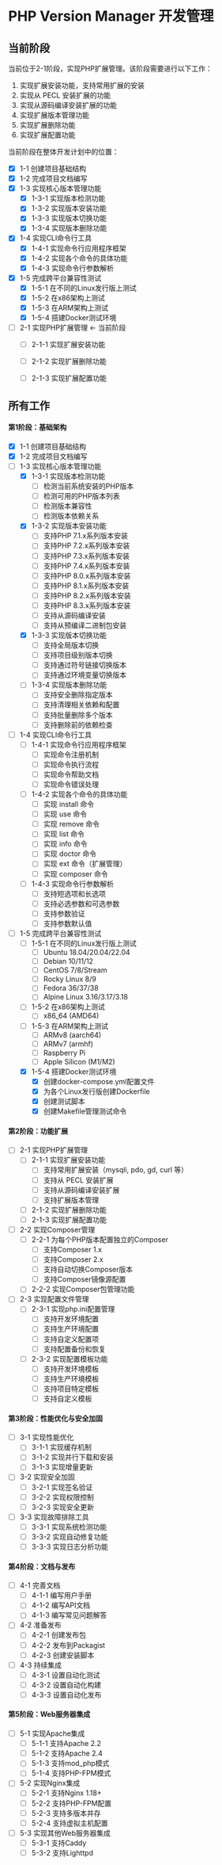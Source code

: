 # PHP Version Manager 开发管理

## 当前阶段

当前位于2-1阶段，实现PHP扩展管理。该阶段需要进行以下工作：

1. 实现扩展安装功能，支持常用扩展的安装
2. 实现从 PECL 安装扩展的功能
3. 实现从源码编译安装扩展的功能
4. 实现扩展版本管理功能
5. 实现扩展删除功能
6. 实现扩展配置功能

当前阶段在整体开发计划中的位置：

- [x] 1-1 创建项目基础结构
- [x] 1-2 完成项目文档编写
- [x] 1-3 实现核心版本管理功能
  - [x] 1-3-1 实现版本检测功能
  - [x] 1-3-2 实现版本安装功能
  - [x] 1-3-3 实现版本切换功能
  - [x] 1-3-4 实现版本删除功能
- [x] 1-4 实现CLI命令行工具
  - [x] 1-4-1 实现命令行应用程序框架
  - [x] 1-4-2 实现各个命令的具体功能
  - [x] 1-4-3 实现命令行参数解析
- [x] 1-5 完成跨平台兼容性测试
  - [x] 1-5-1 在不同的Linux发行版上测试
  - [x] 1-5-2 在x86架构上测试
  - [x] 1-5-3 在ARM架构上测试
  - [x] 1-5-4 搭建Docker测试环境
- [ ] 2-1 实现PHP扩展管理 ← 当前阶段
  - [ ] 2-1-1 实现扩展安装功能
  - [ ] 2-1-2 实现扩展删除功能
  - [ ] 2-1-3 实现扩展配置功能


## 所有工作

#### 第1阶段：基础架构
- [x] 1-1 创建项目基础结构
- [x] 1-2 完成项目文档编写
- [ ] 1-3 实现核心版本管理功能
  - [x] 1-3-1 实现版本检测功能
    - [ ] 检测当前系统安装的PHP版本
    - [ ] 检测可用的PHP版本列表
    - [ ] 检测版本兼容性
    - [ ] 检测版本依赖关系
  - [x] 1-3-2 实现版本安装功能
    - [ ] 支持PHP 7.1.x系列版本安装
    - [ ] 支持PHP 7.2.x系列版本安装
    - [ ] 支持PHP 7.3.x系列版本安装
    - [ ] 支持PHP 7.4.x系列版本安装
    - [ ] 支持PHP 8.0.x系列版本安装
    - [ ] 支持PHP 8.1.x系列版本安装
    - [ ] 支持PHP 8.2.x系列版本安装
    - [ ] 支持PHP 8.3.x系列版本安装
    - [ ] 支持从源码编译安装
    - [ ] 支持从预编译二进制包安装
  - [x] 1-3-3 实现版本切换功能
    - [ ] 支持全局版本切换
    - [ ] 支持项目级别版本切换
    - [ ] 支持通过符号链接切换版本
    - [ ] 支持通过环境变量切换版本
  - [ ] 1-3-4 实现版本删除功能
    - [ ] 支持安全删除指定版本
    - [ ] 支持清理相关依赖和配置
    - [ ] 支持批量删除多个版本
    - [ ] 支持删除前的依赖检查
- [ ] 1-4 实现CLI命令行工具
  - [ ] 1-4-1 实现命令行应用程序框架
    - [ ] 实现命令注册机制
    - [ ] 实现命令执行流程
    - [ ] 实现命令帮助文档
    - [ ] 实现命令错误处理
  - [ ] 1-4-2 实现各个命令的具体功能
    - [ ] 实现 install 命令
    - [ ] 实现 use 命令
    - [ ] 实现 remove 命令
    - [ ] 实现 list 命令
    - [ ] 实现 info 命令
    - [ ] 实现 doctor 命令
    - [ ] 实现 ext 命令（扩展管理）
    - [ ] 实现 composer 命令
  - [ ] 1-4-3 实现命令行参数解析
    - [ ] 支持短选项和长选项
    - [ ] 支持必选参数和可选参数
    - [ ] 支持参数验证
    - [ ] 支持参数默认值
- [ ] 1-5 完成跨平台兼容性测试
  - [ ] 1-5-1 在不同的Linux发行版上测试
    - [ ] Ubuntu 18.04/20.04/22.04
    - [ ] Debian 10/11/12
    - [ ] CentOS 7/8/Stream
    - [ ] Rocky Linux 8/9
    - [ ] Fedora 36/37/38
    - [ ] Alpine Linux 3.16/3.17/3.18
  - [ ] 1-5-2 在x86架构上测试
    - [ ] x86_64 (AMD64)
  - [ ] 1-5-3 在ARM架构上测试
    - [ ] ARMv8 (aarch64)
    - [ ] ARMv7 (armhf)
    - [ ] Raspberry Pi
    - [ ] Apple Silicon (M1/M2)
  - [x] 1-5-4 搭建Docker测试环境
    - [x] 创建docker-compose.yml配置文件
    - [x] 为各个Linux发行版创建Dockerfile
    - [x] 创建测试脚本
    - [x] 创建Makefile管理测试命令

#### 第2阶段：功能扩展
- [ ] 2-1 实现PHP扩展管理
  - [ ] 2-1-1 实现扩展安装功能
    - [ ] 支持常用扩展安装（mysqli, pdo, gd, curl 等）
    - [ ] 支持从 PECL 安装扩展
    - [ ] 支持从源码编译安装扩展
    - [ ] 支持扩展版本管理
  - [ ] 2-1-2 实现扩展删除功能
  - [ ] 2-1-3 实现扩展配置功能
- [ ] 2-2 实现Composer管理
  - [ ] 2-2-1 为每个PHP版本配置独立的Composer
    - [ ] 支持Composer 1.x
    - [ ] 支持Composer 2.x
    - [ ] 支持自动切换Composer版本
    - [ ] 支持Composer镜像源配置
  - [ ] 2-2-2 实现Composer包管理功能

- [ ] 2-3 实现配置文件管理
  - [ ] 2-3-1 实现php.ini配置管理
    - [ ] 支持开发环境配置
    - [ ] 支持生产环境配置
    - [ ] 支持自定义配置项
    - [ ] 支持配置备份和恢复
  - [ ] 2-3-2 实现配置模板功能
    - [ ] 支持开发环境模板
    - [ ] 支持生产环境模板
    - [ ] 支持项目特定模板
    - [ ] 支持自定义模板

#### 第3阶段：性能优化与安全加固
- [ ] 3-1 实现性能优化
  - [ ] 3-1-1 实现缓存机制
  - [ ] 3-1-2 实现并行下载和安装
  - [ ] 3-1-3 实现增量更新
- [ ] 3-2 实现安全加固
  - [ ] 3-2-1 实现签名验证
  - [ ] 3-2-2 实现权限控制
  - [ ] 3-2-3 实现安全更新
- [ ] 3-3 实现故障排除工具
  - [ ] 3-3-1 实现系统检测功能
  - [ ] 3-3-2 实现自动修复功能
  - [ ] 3-3-3 实现日志分析功能

#### 第4阶段：文档与发布
- [ ] 4-1 完善文档
  - [ ] 4-1-1 编写用户手册
  - [ ] 4-1-2 编写API文档
  - [ ] 4-1-3 编写常见问题解答
- [ ] 4-2 准备发布
  - [ ] 4-2-1 创建发布包
  - [ ] 4-2-2 发布到Packagist
  - [ ] 4-2-3 创建安装脚本
- [ ] 4-3 持续集成
  - [ ] 4-3-1 设置自动化测试
  - [ ] 4-3-2 设置自动化构建
  - [ ] 4-3-3 设置自动化发布

#### 第5阶段：Web服务器集成
- [ ] 5-1 实现Apache集成
  - [ ] 5-1-1 支持Apache 2.2
  - [ ] 5-1-2 支持Apache 2.4
  - [ ] 5-1-3 支持mod_php模式
  - [ ] 5-1-4 支持PHP-FPM模式
- [ ] 5-2 实现Nginx集成
  - [ ] 5-2-1 支持Nginx 1.18+
  - [ ] 5-2-2 支持PHP-FPM配置
  - [ ] 5-2-3 支持多版本并存
  - [ ] 5-2-4 支持虚拟主机配置
- [ ] 5-3 实现其他Web服务器集成
  - [ ] 5-3-1 支持Caddy
  - [ ] 5-3-2 支持Lighttpd